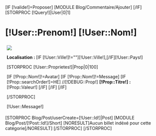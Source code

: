 [IF [!valide!]=Proposer]
	[MODULE Blog/Commentaire/Ajouter]
[/IF]
[STORPROC [!Query!]|User|0|1]
	<div id="userinfo">
		<h1>[!User::Prenom!] [!User::Nom!]</h1>
		<div style="padding:5px;">
		<img src="/[!User::Avatar!].mini.150x150"/>
		<p>
			<span style="font-weight:bold;">Localisation : </span>[IF [!User::Ville!]!=""][!User::Ville!],[/IF][!User::Pays!]
		</p>
[STORPROC [!User::Proprietes!]|Prop|0|100]
		<p>
			[IF [!Prop::Nom!]!=Avatar]
			[IF [!Prop::Nom!]!=Message]
				[IF [!Prop::searchOrder!]=HE]
					//[!DEBUG::Prop!]
					<span style="font-weight:bold;">[!Prop::Titre!] : </span>[!Prop::Valeur!]
				[/IF]
			[/IF]
			[/IF]
		</p>
[/STORPROC]
		<div style="clear:left;"></div>
		<p>
			[!User::Message!]
		</p>
		</div>
	</div>
	[STORPROC Blog/Post/userCreate=[!User::Id!]|Post]
	[MODULE Blog/Post/[!Post::Id!]/Short]
	[NORESULT]Aucun billet ind&eacute;x&eacute; pour cette cat&eacute;gorie[/NORESULT]
	[/STORPROC]
[/STORPROC]
